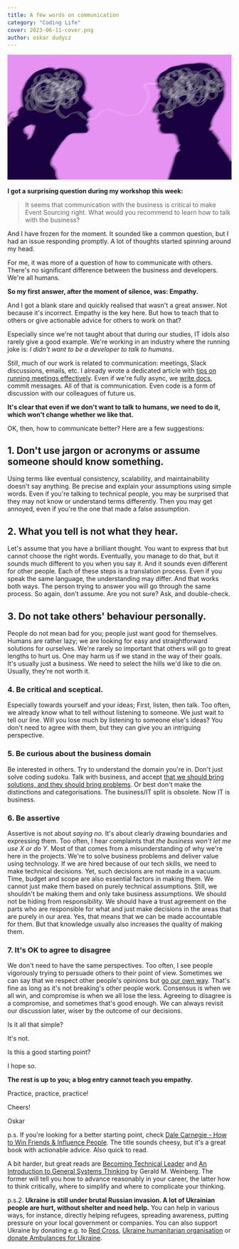 ```yaml
---
title: A few words on communication
category: "Coding Life"
cover: 2023-06-11-cover.png
author: oskar dudycz
---
```


![cover](2023-06-11-cover.png)

**I got a surprising question during my workshop this week:**

> It seems that communication with the business is critical to make Event Sourcing right. What would you recommend to learn how to talk with the business?

And I have frozen for the moment. It sounded like a common question, but I had an issue responding promptly. A lot of thoughts started spinning around my head.

For me, it was more of a question of how to communicate with others. There's no significant difference between the business and developers. We're all humans.

**So my first answer, after the moment of silence, was: Empathy.**

And I got a blank stare and quickly realised that wasn't a great answer. Not because it's incorrect. Empathy is the key here. But how to teach that to others or give actionable advice for others to work on that?

Especially since we're not taught about that during our studies, IT idols also rarely give a good example. We're working in an industry where the running joke is: _I didn't want to be a developer to talk to humans_.

Still, much of our work is related to communication: meetings, Slack discussions, emails, etc. I already wrote a dedicated article with [tips on running meetings effectively](/en/fifteen_tips_on_how_to_run_meetings_effectively/). Even if we're fully async, we [write docs](/en/how_to_successfully_do_documentation_without_maintenance_burden/), commit messages. All of that is communication. Even code is a form of discussion with our colleagues of future us. 

**It's clear that even if we don't want to talk to humans, we need to do it, which won't change whether we like that.**

OK, then, how to communicate better? Here are a few suggestions:

## 1. Don't use jargon or acronyms or assume someone should know something.

Using terms like eventual consistency, scalability, and maintainability doesn't say anything. Be precise and explain your assumptions using simple words. Even if you're talking to technical people, you may be surprised that they may not know or understand terms differently. Then you may get annoyed, even if you're the one that made a false assumption.

## 2. What you tell is not what they hear.

Let's assume that you have a brilliant thought. You want to express that but cannot choose the right words. Eventually, you manage to do that, but it sounds much different to you when you say it. And it sounds even different for other people. Each of these steps is a translation process. Even if you speak the same language, the understanding may differ. And that works both ways. The person trying to answer you will go through the same process. So again, don't assume. Are you not sure? Ask, and double-check.

## 3. Do not take others' behaviour personally.

People do not mean bad for you; people just want good for themselves. Humans are rather lazy; we are looking for easy and straightforward solutions for ourselves. We're rarely so important that others will go to great lengths to hurt us. One may harm us if we stand in the way of their goals. It's usually just a business. We need to select the hills we'd like to die on. Usually, they're not worth it.

### 4. Be critical and sceptical.

Especially towards yourself and your ideas; First, listen, then talk. Too often, we already know what to tell without listening to someone. We just wait to tell our line. Will you lose much by listening to someone else's ideas? You don't need to agree with them, but they can give you an intriguing perspective.

### 5. Be curious about the business domain

Be interested in others. Try to understand the domain you're in. Don't just solve coding sudoku. Talk with business, and accept [that we should bring solutions, and they should bring problems](/en/bring_me_problems_not_solutions/). Or best don't make the distinctions and categorisations. The business/IT split is obsolete. Now IT is business.

### 6. Be assertive 

Assertive is not about _saying no_. It's about clearly drawing boundaries and expressing them. Too often, I hear complaints that _the business won't let me use X or do Y_. Most of that comes from a misunderstanding of why we're here in the projects. We're to solve business problems and deliver value using technology. If we are hired because of our tech skills, we need to make technical decisions. Yet, such decisions are not made in a vacuum. Time, budget and scope are also essential factors in making them. We cannot just make them based on purely technical assumptions. Still, we shouldn't be making them and only take business assumptions. We should not be hiding from responsibility. We should have a trust agreement on the parts who are responsible for what and just make decisions in the areas that are purely in our area. Yes, that means that we can be made accountable for them. But that knowledge usually also increases the quality of making them.

### 7. It's OK to agree to disagree

We don't need to have the same perspectives. Too often, I see people vigorously trying to persuade others to their point of view. Sometimes we can say that we respect other people's opinions but [go our own way](https://www.youtube.com/watch?v=6ul-cZyuYq4). That's fine as long as it's not breaking's other people work. Consensus is when we all win, and compromise is when we all lose the less. Agreeing to disagree is a compromise, and sometimes that's good enough. We can always revisit our discussion later, wiser by the outcome of our decisions.

Is it all that simple? 

It's not. 

Is this a good starting point? 

I hope so. 

**The rest is up to you; a blog entry cannot teach you empathy.**

Practice, practice, practice!

Cheers!

Oskar

p.s. If you're looking for a better starting point, check [Dale Carnegie - How to Win Friends & Influence People](https://www.goodreads.com/book/show/4865.How_to_Win_Friends_and_Influence_People). The title sounds cheesy, but it's a great book with actionable advice. Also quick to read. 

A bit harder, but great reads are [Becoming Technical Leader](https://www.goodreads.com/book/show/714344.Becoming_a_Technical_Leader) and [An Introduction to General Systems Thinking](https://www.goodreads.com/book/show/583766.An_Introduction_to_General_Systems_Thinking) by Gerald M. Weinberg. The former will tell you how to advance reasonably in your career, the latter how to think critically, where to simplify and where to complicate your thinking.

p.s.2. **Ukraine is still under brutal Russian invasion. A lot of Ukrainian people are hurt, without shelter and need help.** You can help in various ways, for instance, directly helping refugees, spreading awareness, putting pressure on your local government or companies. You can also support Ukraine by donating e.g. to [Red Cross](https://www.icrc.org/pl/donate/ukraine), [Ukraine humanitarian organisation](https://savelife.in.ua/pl/donate/) or [donate Ambulances for Ukraine](https://www.gofundme.com/f/help-to-save-the-lives-of-civilians-in-a-war-zone).
